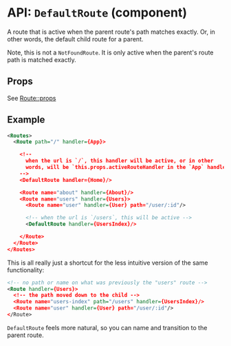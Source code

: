 API: `DefaultRoute` (component)
===============================

A route that is active when the parent route's path matches exactly. Or,
in other words, the default child route for a parent.

Note, this is not a `NotFoundRoute`. It is only active when the parent's
route path is matched exactly.

Props
-----

See [Route::props][routeProps]

Example
-------

```xml
<Routes>
  <Route path="/" handler={App}>

    <!--
      when the url is `/`, this handler will be active, or in other
      words, will be `this.props.activeRouteHandler in the `App` handler
    -->
    <DefaultRoute handler={Home}/>

    <Route name="about" handler={About}/>
    <Route name="users" handler={Users}>
      <Route name="user" handler={User} path="/user/:id"/>

      <!-- when the url is `/users`, this will be active -->
      <DefaultRoute handler={UsersIndex}/>

    </Route>
  </Route>
</Routes>
```

This is all really just a shortcut for the less intuitive version of the
same functionality:

```xml
<!-- no path or name on what was previously the "users" route -->
<Route handler={Users}>
  <!-- the path moved down to the child -->
  <Route name="users-index" path="/users" handler={UsersIndex}/>
  <Route name="user" handler={User} path="/user/:id"/>
</Route>
```

`DefaultRoute` feels more natural, so you can name and transition to the
parent route.

  [routeProps]:/docs/api/components/Route.md#props
